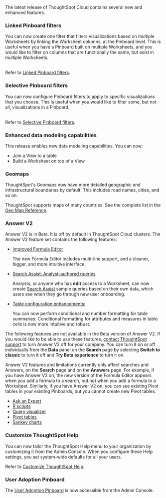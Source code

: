 The latest release of ThoughtSpot Cloud contains several new and enhanced features.

<h3>Linked Pinboard filters</h3>
You can now create one filter that filters visualizations based on multiple Worksheets by linking the Worksheet columns, at the Pinboard level. This is useful when you have a Pinboard built on multiple Worksheets, and you would like to filter on columns that are functionally the same, but exist in multiple Worksheets.<br><br>

Refer to <a href="{{ site.baseurl }}/complex-search/linked-filters.html">Linked Pinboard filters</a>.<br>

<h3>Selective Pinboard filters</h3>
You can now configure Pinboard filters to apply to specific visualizations that you choose. This is useful when you would like to filter some, but not all, visualizations in a Pinboard.<br><br>

Refer to <a href="{{ site.baseurl }}/complex-search/selective-filters.html">Selective Pinboard filters</a>.

<h3>Enhanced data modeling capabilities</h3>
This release enables new data modeling capabilities. You can now:
<ul>
<li>Join a View to a table</li>
<li>Build a Worksheet on top of a View</li>
</ul>

<h3>Geomaps</h3>
ThoughtSpot's Geomaps now have more detailed geographic and infrastructural boundaries by default. This includes road names, cities, and so on.<br>

ThoughtSpot supports maps of many countries. See the complete list in the <a href="{{ site.baseurl }}/reference/geomap-reference.html">Geo Map Reference</a>.

<h3>Answer V2</h3>
Answer V2 is in Beta. It is off by default in ThoughtSpot Cloud clusters. The Answer V2 feature set contains the following features:

<ul>
<li><p><a href="{{ site.baseurl }}/complex-search/how-to-add-formula.html">Improved Formula Editor</a></p>
<p>The new Formula Editor includes multi-line support, and a cleaner, bigger, and more intuitive interface.</p></li>
<li><p><a href="{{ site.baseurl }}/admin/ts-cloud/analyst-authored-queries.html">Search Assist: Analyst-authored queries</a></p>
<p>Analysts, or anyone who has <strong>edit</strong> access to a Worksheet, can now create <a href="{{ site.baseurl }}/admin/ts-cloud/search-assist.html">Search Assist</a> sample queries based on their own data, which users see when they go through new user onboarding.</p></li>
<li><p><a href="{{ site.baseurl }}/end-user/search/about-tables.html">Table configuration enhancements:</a></p>
<p>You can now perform conditional and number formatting for table summaries. Conditional formatting for attributes and measures in table cells is now more intuitive and robust.</p></li>
</ul>

The following features are not available in the Beta version of Answer V2. If you would like to be able to use these features, <a href="{{ site.baseurl }}/admin/misc/contact.html">contact ThoughtSpot support</a> to turn Answer V2 off for your company. You can turn it on or off individually from the <strong>Data</strong> panel on the <strong>Search</strong> page by selecting <strong>Switch to classic</strong> to turn it off and <strong>Try Beta experience</strong> to turn it on.

Answer V2 features and limitations currently only affect searches and Answers, on the <strong>Search</strong> page and on the <strong>Answers</strong> page. For example, if you have Answer V2 on, the new version of the Formula Editor appears when you add a formula to a search, but not when you add a formula to a Worksheet. Similarly, if you have Answer V2 on, you can see existing Pivot tables in your existing Pinboards, but you cannot create new Pivot tables.

<ul>
<li><a href="{{ site.baseurl }}/end-user/search/ask-an-expert.html">Ask an Expert</a></li>
<li><a href="{{ site.baseurl }}/end-user/r-scripts/about-r-in-thoughtspot.html">R scripts</a></li>
<li><a href="{{ site.baseurl }}/end-user/search/about-attributes-and-measures.html#query-details">Query visualizer</a></li>
<li><a href="{{ site.baseurl }}/complex-search/about-pivoting-a-table.html">Pivot tables</a></li>
<li><a href="{{ site.baseurl }}/end-user/search/about-sankey-charts.html">Sankey charts</a></li>
</ul>

<h3>Customize ThoughtSpot Help</h3>
You can now tailor the ThoughtSpot Help menu to your organization by customizing it from the Admin Console. When you configure these Help settings, you set system-wide defaults for all your users.

Refer to <a href="{{ site.baseurl }}/admin/ts-cloud/customize-help.html">Customize ThoughtSpot Help</a>.

<h3>User Adoption Pinboard</h3>
The <a href="{{ site.baseurl }}/admin/ts-cloud/user-adoption.html">User Adoption Pinboard</a> is now accessible from the Admin Console.
